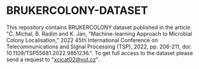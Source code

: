 # BRUKERCOLONY-DATASET

This repository contains BRUKERCOLONY dataset published in the article "Č. Michal, B. Radim and K. Jan, "Machine-learning Approach to Microbial Colony Localisation," 2022 45th International Conference on Telecommunications and Signal Processing (TSP), 2022, pp. 206-211, doi: 10.1109/TSP55681.2022.9851236.". To get full access to the dataset please send a request to "xcicat02@vut.cz". 
